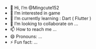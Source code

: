 - 👋 Hi, I’m @Mingcute152
- 👀 I’m interested in game 
- 🌱 I’m currently learning : Dart ( Flutter )
- 💞️ I’m looking to collaborate on ...
- 📫 How to reach me ...
- 😄 Pronouns: ...
- ⚡ Fun fact: ...

<!---
Mingcute152/Mingcute152 is a ✨ special ✨ repository because its `README.md` (this file) appears on your GitHub profile.
You can click the Preview link to take a look at your changes.
--->

